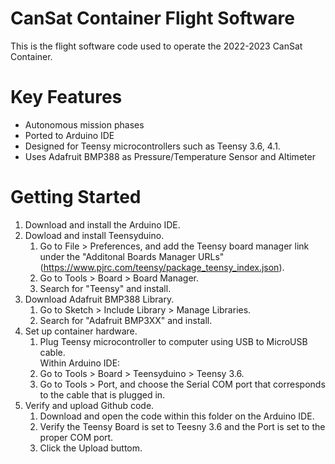 # CanSat Container Flight Software
This is the flight software code used to operate the 2022-2023 CanSat Container. 

# Key Features
* Autonomous mission phases
* Ported to Arduino IDE
* Designed for Teensy microcontrollers such as Teensy 3.6, 4.1.
* Uses Adafruit BMP388 as Pressure/Temperature Sensor and Altimeter

# Getting Started
1. Download and install the Arduino IDE.
2. Dowload and install Teensyduino. <br>
   1. Go to File > Preferences, and add the Teensy board manager link under the "Additonal Boards Manager URLs" (https://www.pjrc.com/teensy/package_teensy_index.json).
   2. Go to Tools > Board > Board Manager.
   3. Search for "Teensy" and install.
3. Download Adafruit BMP388 Library.
   1. Go to Sketch > Include Library > Manage Libraries.
   2. Search for "Adafruit BMP3XX" and install.
4. Set up container hardware.
   1. Plug Teensy microcontroller to computer using USB to MicroUSB cable. <br>
   Within Arduino IDE: 
   2. Go to Tools > Board > Teensyduino > Teensy 3.6.
   3. Go to Tools > Port, and choose the Serial COM port that corresponds to the cable that is plugged in.
5. Verify and upload Github code.
   1. Download and open the code within this folder on the Arduino IDE.
   2. Verify the Teensy Board is set to Teesny 3.6 and the Port is set to the proper COM port.
   3. Click the Upload buttom.
